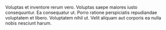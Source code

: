 Voluptas et inventore rerum vero. Voluptas saepe maiores iusto consequuntur. Ea consequatur ut. Porro ratione perspiciatis repudiandae voluptatem et libero. Voluptatem nihil ut. Velit aliquam aut corporis ea nulla nobis nesciunt harum.